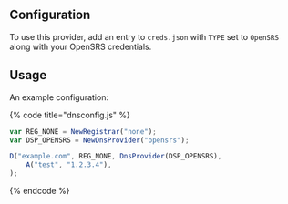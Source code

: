 ## Configuration

To use this provider, add an entry to `creds.json` with `TYPE` set to `OpenSRS`
along with your OpenSRS credentials.

## Usage

An example configuration:

{% code title="dnsconfig.js" %}
```javascript
var REG_NONE = NewRegistrar("none");
var DSP_OPENSRS = NewDnsProvider("opensrs");

D("example.com", REG_NONE, DnsProvider(DSP_OPENSRS),
    A("test", "1.2.3.4"),
);
```
{% endcode %}

